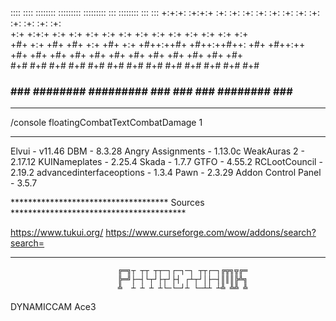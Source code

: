 
::::    ::::   ::::::::  :::::::::       :::::::::     :::      ::::::::  :::    ::: 
+:+:+: :+:+:+ :+:    :+: :+:    :+:      :+:    :+:  :+: :+:   :+:    :+: :+:   :+:  
+:+ +:+:+ +:+ +:+    +:+ +:+    +:+      +:+    +:+ +:+   +:+  +:+        +:+  +:+   
+#+  +:+  +#+ +#+    +:+ +#+    +:+      +#++:++#+ +#++:++#++: +#+        +#++:++    
+#+       +#+ +#+    +#+ +#+    +#+      +#+       +#+     +#+ +#+        +#+  +#+   
#+#       #+# #+#    #+# #+#    #+#      #+#       #+#     #+# #+#    #+# #+#   #+#  
###       ###  ########  #########       ###       ###     ###  ########  ###    ### 


**************************************************************************************
/console floatingCombatTextCombatDamage 1
**************************************************************************************

Elvui			                  - v11.46
DBM			                    - 8.3.28
Angry Assignments	          - 1.13.0c
WeakAuras 2		              - 2.17.12
KUINameplates		            - 2.25.4
Skada			                  - 1.7.7
GTFO			                  - 4.55.2
RCLootCouncil		            - 2.19.2
advancedinterfaceoptions    - 1.3.4
Pawn                        - 2.3.29
Addon Control Panel         - 3.5.7

************************************ Sources ****************************************




https://www.tukui.org/
https://www.curseforge.com/wow/addons/search?search=

**************************************************************************************

                            ╔═╗┬ ┬┬ ┬┬─┐┌─┐─┐ ┬┬┌─┐╔╦╗╦╔═
                            ╠═╝├─┤└┬┘├┬┘├┤ ┌┴┬┘│├─┤║║║╠╩╗
                            ╩  ┴ ┴ ┴ ┴└─└─┘┴ └─┴┴ ┴╩ ╩╩ ╩
                            
                            
DYNAMICCAM
Ace3
